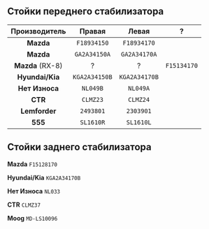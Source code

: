 ## Стойки переднего стабилизатора

| Производитель | Правая | Левая | ? |
|:-:|:-:|:-:|:-:|
| __Mazda__ | `F18934150` | `F18934170` | |
| __Mazda__ | `GA2A34150A` | `GA2A34170A` | |
| __Mazda__ (RX-8) | ? | ? | `F15134170` |
| __Hyundai/Kia__ | `KGA2A34150B` | `KGA2A34170B` | |
| __Нет Износа__ | `NL049B` | `NL049A` | |
| __CTR__ | `CLMZ23` | `CLMZ24` | |
| __Lemforder__ | `2493801` | `2303901` | |
| __555__ | `SL1610R` | `SL1610L` | |

## Стойки заднего стабилизатора

__Mazda__ `F15128170`

__Hyundai/Kia__ `KGA2A34170B`

__Нет Износа__ `NL033`

__CTR__ `CLMZ37`

__Moog__ `MD-LS10096`